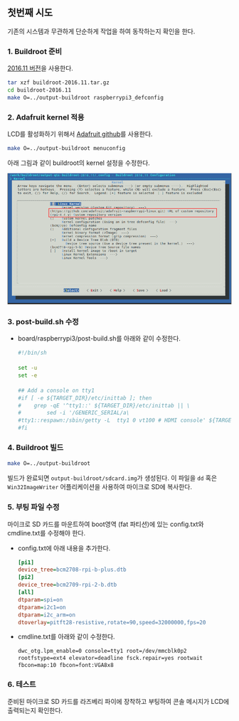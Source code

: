 ## 첫번째 시도

기존의 시스템과 무관하게 단순하게 작업을 하여 동작하는지 확인을 한다.

### 1. Buildroot 준비

[2016.11 버전](https://buildroot.org/downloads/buildroot-2016.11.tar.gz)을 사용한다.

```bash
tar xzf buildroot-2016.11.tar.gz
cd buildroot-2016.11
make O=../output-buildroot raspberrypi3_defconfig
```

### 2. Adafruit kernel 적용

LCD를 활성화하기 위해서 [Adafruit github](https://github.com/adafruit/adafruit-raspberrypi-linux)를 사용한다.

```bash
make O=../output-buildroot menuconfig
```

아래 그림과 같이 buildroot의 kernel 설정을 수정한다.

![menuconfig](../_images/001_buildroot-menuconfig.png)

### 3. post-build.sh 수정

- board/raspberrypi3/post-build.sh를 아래와 같이 수정한다.

  ```bash
  #!/bin/sh

  set -u
  set -e

  ## Add a console on tty1
  #if [ -e ${TARGET_DIR}/etc/inittab ]; then
  #    grep -qE '^tty1::' ${TARGET_DIR}/etc/inittab || \
  #        sed -i '/GENERIC_SERIAL/a\
  #tty1::respawn:/sbin/getty -L  tty1 0 vt100 # HDMI console' ${TARGET_DIR}/etc/inittab
  #fi
  ```

### 4. Buildroot 빌드

```bash
make O=../output-buildroot
```

빌드가 완료되면 `output-buildroot/sdcard.img`가 생성된다. 이 파일을  `dd` 혹은 `Win32ImageWriter` 어플리케이션을 사용하여 마이크로 SD에 복사한다.

### 5. 부팅 파일 수정

마이크로 SD 카드를 마운트하여 boot영역 (fat 파티션)에 있는 config.txt와 cmdline.txt를 수정해야 한다.

- config.txt에 아래 내용을 추가한다.

  ```ini
  [pi1]
  device_tree=bcm2708-rpi-b-plus.dtb
  [pi2]
  device_tree=bcm2709-rpi-2-b.dtb
  [all]
  dtparam=spi=on
  dtparam=i2c1=on
  dtparam=i2c_arm=on
  dtoverlay=pitft28-resistive,rotate=90,speed=32000000,fps=20
  ```

- cmdline.txt를 아래와 같이 수정한다.

  ```
  dwc_otg.lpm_enable=0 console=tty1 root=/dev/mmcblk0p2 rootfstype=ext4 elevator=deadline fsck.repair=yes rootwait fbcon=map:10 fbcon=font:VGA8x8
  ```

### 6. 테스트

준비된 마이크로 SD 카드를 라즈베리 파이에 장착하고 부팅하여 콘솔 메시지가 LCD에 출력되는지 확인한다.